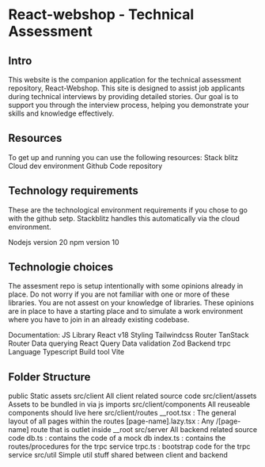 # React-webshop - Technical Assessment

## Intro

This website is the companion application for the technical assessment repository, React-Webshop. This site is designed to assist job applicants during technical interviews by providing detailed stories. Our goal is to support you through the interview process, helping you demonstrate your skills and knowledge effectively.

## Resources

To get up and running you can use the following resources:
Stack blitz
Cloud dev environment
Github
Code repository

## Technology requirements

These are the technological environment requirements if you chose to go with the github setp. Stackblitz handles this automatically via the cloud environment.

Nodejs version 20
npm version 10

## Technologie choices

The assesment repo is setup intentionally with some opinions already in place. Do not worry if you are not familiar with one or more of these libraries. You are not assest on your knowledge of libraries. These opinions are in place to have a starting place and to simulate a work environment where you have to join in an already existing codebase.

Documentation:
JS Library
React v18
Styling
Tailwindcss
Router
TanStack Router
Data querying
React Query
Data validation
Zod
Backend
trpc
Language
Typescript
Build tool
Vite

## Folder Structure

public
Static assets
src/client
All client related source code
src/client/assets
Assets to be bundled in via js imports
src/client/components
All reuseable components should live here
src/client/routes
\_\_root.tsx : The general layout of all pages within the routes
[page-name].lazy.tsx : Any /[page-name] route that is outlet inside \_\_root
src/server
All backend related source code
db.ts : contains the code of a mock db
index.ts : contains the routes/procedures for the trpc service
trpc.ts : bootstrap code for the trpc service
src/util
Simple util stuff shared between client and backend
